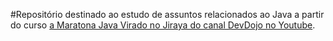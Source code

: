 #Repositório destinado ao estudo de assuntos relacionados ao Java a partir do curso [a Maratona Java Virado no Jiraya do canal DevDojo no Youtube](https://www.youtube.com/playlist?list=PL62G310vn6nFIsOCC0H-C2infYgwm8SWW).
